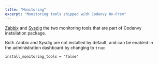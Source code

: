 ```yaml
---
title: "Monitoring"
excerpt: "Monitoring tools shipped with Codenvy On-Prem"
---
```

[Zabbix](http://www.zabbix.com/) and [Sysdig](http://www.sysdig.org/) the two monitoring tools that are part of Codenvy installation package.

Both Zabbix and Sysdig are not installed by default, and can be enabled in the administration dashboard by changing to `true`:
```text  
install_monitoring_tools = "false"
```

